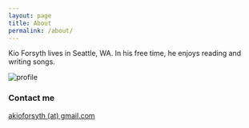 ```yaml
---
layout: page
title: About
permalink: /about/
---
```

Kio Forsyth lives in Seattle, WA. In his free time, he enjoys reading and writing songs. 


![profile](https://raw.githubusercontent.com/kioforsyth/fork/master/images/crop3.png)

### Contact me

[akioforsyth (at) gmail.com](mailto:akioforsyth@gmail.com)
